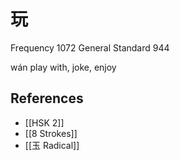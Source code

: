 # 玩
Frequency 1072
General Standard 944

wán
play with, joke, enjoy

## References
- [[HSK 2]]
- [[8 Strokes]]
- [[玉 Radical]]